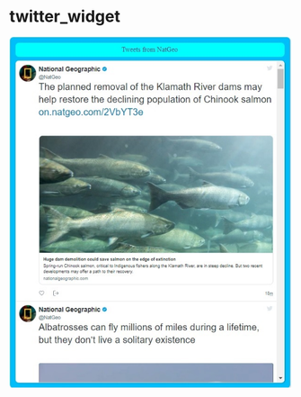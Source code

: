 # twitter_widget


![alt text](https://github.com/ishanmehta17/twitter_widget/blob/master/twitter_web_widget_img.jpg)
